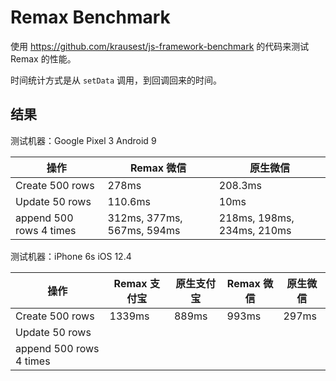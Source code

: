 # Remax Benchmark

使用 https://github.com/krausest/js-framework-benchmark 的代码来测试 Remax 的性能。

时间统计方式是从 `setData` 调用，到回调回来的时间。

## 结果

测试机器：Google Pixel 3 Android 9

| 操作                    | Remax 微信                 | 原生微信                   |
| ----------------------- | -------------------------- | -------------------------- |
| Create 500 rows         | 278ms                      | 208.3ms                    |
| Update 50 rows          | 110.6ms                    | 10ms                       |
| append 500 rows 4 times | 312ms, 377ms, 567ms, 594ms | 218ms, 198ms, 234ms, 210ms |

测试机器：iPhone 6s iOS 12.4

| 操作                    | Remax 支付宝 | 原生支付宝 | Remax 微信 | 原生微信 |
| ----------------------- | ------------ | ---------- | ---------- | -------- |
| Create 500 rows         | 1339ms       | 889ms      | 993ms      | 297ms    |
| Update 50 rows          |              |            |            |          |
| append 500 rows 4 times |              |            |            |          |
